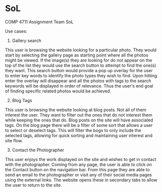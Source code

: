 # SoL
COMP 4711 Assignment Team SoL

Use cases:

1. Gallery search

This user is browsing the website looking for a particular photo. They would
start by selecting the gallery page as starting point where all the photos might
be viewed. If the image(s) they are looking for do not appear on the top of
the list they would use the search button to attempt to find the one(s) they want.
This search button would provide a pop up overlay for the user to enter key words
to identify the photo types they wish to find. Upon hitting enter the overlay
will disappear and all the photos with tags to the search keywords will be displayed
in order of relevance. Thus the user's end goal of finding specific related photos
would be achieved.

2. Blog Tags

This user is browsing the website looking at blog posts. Not all of them interest
the user. They want to filter out the ones that do not interest them while 
keeping the ones that do. Blog posts on the site will have associated tags. 
On the blog page there will be a filter of some sort that allows a user to select 
or deselect tags. This will filter the bogs to only include the selected tags, 
allowing for quick sorting and maintaining user interest and site flow.

3. Contact the Photographer

This user enjoys the work displayed on the site and wishes to get in contact with
the photographer. Coming from any page, the user is able to click on the Contact
button on the navigation bar. From this page they are able to send an email to 
the photographer or visit any of their social media pages using the external links.
The website opens these in secondary tabs to allow the user to return to the site.

